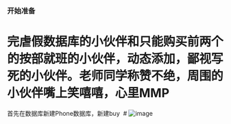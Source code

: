 ### 开始准备
# 完虐假数据库的小伙伴和只能购买前两个的按部就班的小伙伴，动态添加，鄙视写死的小伙伴。老师同学称赞不绝，周围的小伙伴嘴上笑嘻嘻，心里MMP
首先在数据库新建Phone数据库，新建buy  #
![image](https://github.com/VincentLeie/ASP.NET-for-Shopping-Website/blob/master/img/1.png)   


